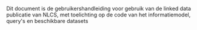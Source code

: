 Dit document is de gebruikershandleiding voor gebruik van de linked data publicatie van NLCS, met toelichting op de code van het informatiemodel, query's en beschikbare datasets